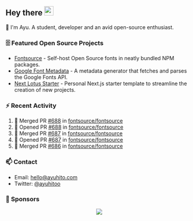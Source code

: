 ## Hey there <img src="https://media.giphy.com/media/hvRJCLFzcasrR4ia7z/giphy.gif" width="25" height="25">

📝 I'm Ayu. A student, developer and an avid open-source enthusiast.

### 🗄 Featured Open Source Projects

- [Fontsource](https://github.com/fontsource/fontsource) - Self-host Open Source fonts in neatly bundled NPM packages.
- [Google Font Metadata](https://github.com/fontsource/google-font-metadata) - A metadata generator that fetches and parses the Google Fonts API.
- [Next Lotus Starter](https://github.com/DecliningLotus/next-lotus-starter) - Personal Next.js starter template to streamline the creation of new projects.

### ⚡ Recent Activity

<!--START_SECTION:activity-->

1. 🎉 Merged PR [#688](https://github.com/fontsource/fontsource/pull/688) in [fontsource/fontsource](https://github.com/fontsource/fontsource)
2. 💪 Opened PR [#688](https://github.com/fontsource/fontsource/pull/688) in [fontsource/fontsource](https://github.com/fontsource/fontsource)
3. 🎉 Merged PR [#687](https://github.com/fontsource/fontsource/pull/687) in [fontsource/fontsource](https://github.com/fontsource/fontsource)
4. 💪 Opened PR [#687](https://github.com/fontsource/fontsource/pull/687) in [fontsource/fontsource](https://github.com/fontsource/fontsource)
5. 🎉 Merged PR [#686](https://github.com/fontsource/fontsource/pull/686) in [fontsource/fontsource](https://github.com/fontsource/fontsource)
<!--END_SECTION:activity-->

### 📫 Contact

- Email: hello@ayuhito.com
- Twitter: [@ayuhitoo](https://twitter.com/ayuhitoo)

### :sparkling_heart: Sponsors

<p align="center">
  <a href="https://cdn.jsdelivr.net/gh/ayuhito/ayuhito/sponsors.svg">
    <img src='https://cdn.jsdelivr.net/gh/ayuhito/ayuhito/sponsors.svg'/>
  </a>
</p>
